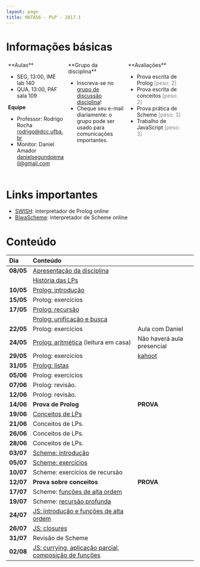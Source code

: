 ```yaml
---
layout: page
title: MATA56 - PLP - 2017.1
---
```


# Informações básicas

<div style="float: left; padding: 5px; width: 30%;" markdown="1">
**Aulas**

- SEG, 13:00, IME lab 140
- QUA, 13:00, PAF sala 109

**Equipe**

- Professor: Rodrigo Rocha <rodrigo@dcc.ufba.br>
- Monitor: Daniel Amador <danielsegundoemail@gmail.com>
</div>

<div style="float: left; padding: 5px; width: 30%;" markdown="1">
**Grupo da disciplina**

- Inscreva-se no [grupo de discussão disciplina](https://groups.google.com/d/forum/mata56t01-20171)!
- Cheque seu e-mail diariamente: o grupo pode ser usado para comunicações importantes.
</div>

<div style="float: left; padding: 5px; width: 30%;" markdown="1">
**Avaliações**

- Prova escrita de Prolog <span style="color: gray;">\[peso: 2\]</span>
- Prova escrita de conceitos <span style="color: gray;">\[peso: 2\]</span>
- Prova prática de Scheme <span style="color: gray;">\[peso: 3\]</span>
- Trabalho de JavaScript <span style="color: gray;">\[peso: 3\]</span>
</div>

<div style="clear: left;"></div>

# Links importantes

- [SWISH][swish]: interpretador de Prolog online
- [BiwaScheme](biwascheme): interpretador de Scheme online

# Conteúdo

| Dia       | Conteúdo                                                                  |                                                                               |
| :-------  | :--------------------------------------------                             | :----------------------                                                       |
| **08/05** | [Apresentação da disciplina](disciplina)                                  |                                                                               |
|           | [História das LPs](https://goo.gl/9qSZmy)                                 |                                                                               |
| **10/05** | [Prolog: introdução](aula02-prolog)                                       |                                                                               |
| **15/05** | Prolog: exercícios                                                        |                                                                               |
| **17/05** | [Prolog: recursão](aula03-prolog-recursao)                                |                                                                               |
|           | [Prolog: unificação e busca](aula04-prolog-busca)                         |                                                                               |
| **22/05** | Prolog: exercícios                                                        | Aula com Daniel                                                               |
| **24/05** | [Prolog: aritmética](aula05-prolog-aritmetica) (leitura em casa)          | Não haverá aula presencial                                                    |
| **29/05** | Prolog: exercícios                                                        | [kahoot](https://create.kahoot.it/#quiz/af8c85ae-cedb-40e3-820d-de75b3fbbf9a) |
| **31/05** | [Prolog: listas](aula06-prolog-listas)                                    |                                                                               |
| **05/06** | Prolog: exercícios                                                        |                                                                               |
| **07/06** | Prolog: revisão.                                                          |                                                                               |
| **12/06** | Prolog: revisão.                                                          |                                                                               |
| **14/06** | **Prova de Prolog**                                                       | **PROVA**                                                                     |
| **19/06** | [Conceitos de LPs][conceitos]                                             |                                                                               |
| **21/06** | Conceitos de LPs.                                                         |                                                                               |
| **26/06** | Conceitos de LPs.                                                         |                                                                               |
| **28/06** | Conceitos de LPs.                                                         |                                                                               |
| **03/07** | [Scheme: introdução](aula08-lisp)                                         |                                                                               |
| **05/07** | [Scheme: exercícios](aula09-lisp-ex)                                      |                                                                               |
| **10/07** | Scheme: exercícios de recursão                                            |                                                                               |
| **12/07** | **Prova sobre conceitos**                                                 | **PROVA**                                                                     |
| **17/07** | Scheme: [funções de alta ordem](aula10-lisp-alta-ordem)                   |                                                                               |
| **19/07** | Scheme: [recursão profunda](aula11-lisp-rec-prof)                         |                                                                               |
| **24/07** | [JS: introdução e funções de alta ordem](aula12-js-intro)                 |                                                                               |
| **26/07** | [JS: closures](aula13-js-closures)                                        |                                                                               |
| **31/07** | Revisão de Scheme                                                         |                                                                               |
| **02/08** | [JS: currying, aplicação parcial, composição de funções](aula14-currying) |                                                                               |

<!--
| **02/08** | (paralisação)                                          |   |
| **07/08** | JS: revisão de currying, introdução a concorrência     |   |
| **09/08** | JS: concorrência                                       |   |
| **14/08** | JS: concorrência                                       |   |
| **16/08** | Revisão: JS funcional e concorrência                   |   |
| **21/08** |                                                        |   |
| **23/08** |                                                        |   |
| **28/08** |                                                        |   |
| **30/08** |                                                        |   |
| **04/09** |                                                        |   |
| **06/09** |                                                        |   |
-->

[swish]: http://swish.swi-prolog.org/
[conceitos]: http://slides.com/rodrigorgs/conceitos-de-linguagens-de-programacao

<script type="text/javascript">
function desabilitaLinksComecadosPor(prefixo) {
  var links = $('a').filter(function (idx) { return $(this).attr('href').startsWith(prefixo); });
  links.contents().unwrap();  
}
$(document).ready(function () {
  desabilitaLinksComecadosPor('#!');
});
</script>